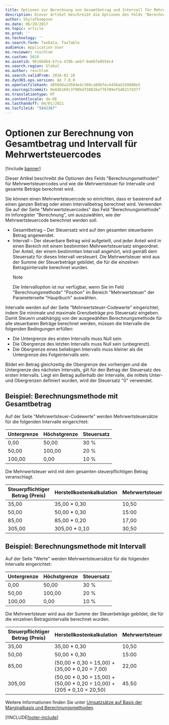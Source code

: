 ```yaml
---
title: Optionen zur Berechnung von Gesamtbetrag und Intervall für Mehrwertsteuercodes
description: Dieser Artikel beschreibt die Optionen des Felds "Berechnungsmethoden" für Mehrwertsteuercodes und wie die Mehrwertsteuer für Intervalle und gesamte Beträge berechnet wird.
author: ShylaThompson
ms.date: 06/20/2017
ms.topic: article
ms.prod: ''
ms.technology: ''
ms.search.form: TaxData, TaxTable
audience: Application User
ms.reviewer: roschlom
ms.custom: 5624
ms.assetid: 96166db4-b7ca-470b-aeb7-0a66fe0554c4
ms.search.region: Global
ms.author: roschlom
ms.search.validFrom: 2016-02-28
ms.dyn365.ops.version: AX 7.0.0
ms.openlocfilehash: 48569da2d504e4c380ca89bfec4450ad1b9888e5
ms.sourcegitcommit: 0e8db169c3f90bd750826af76709ef5d621fd377
ms.translationtype: HT
ms.contentlocale: de-DE
ms.lasthandoff: 04/01/2021
ms.locfileid: "5842367"
---
```

# <a name="whole-amount-and-interval-calculation-options-for-sales-tax-codes"></a>Optionen zur Berechnung von Gesamtbetrag und Intervall für Mehrwertsteuercodes

[!include [banner](../includes/banner.md)]

Dieser Artikel beschreibt die Optionen des Felds "Berechnungsmethoden" für Mehrwertsteuercodes und wie die Mehrwertsteuer für Intervalle und gesamte Beträge berechnet wird.

Sie können einen Mehrwertsteuercode so einrichten, dass er basierend auf einen ganzen Betrag oder einen Intervallbetrag berechnet wird. Verwenden Sie auf der Seite "Mehrwertsteuercodes" das Feld "Berechnungsmethode" im Inforegister "Berechnung", um auszuwählen, wie der Mehrwertsteuercode berechnet werden soll.
- Gesamtbetrag – Der Steuersatz wird auf den gesamten steuerbaren Betrag angewendet.
- Intervall – Der steuerbare Betrag wird aufgeteilt, und jeder Anteil wird in einen Bereich mit einem bestimmten Mehrwertsteuersatz eingeordnet. Der Anteil, der einem bestimmten Intervall angehört, wird gemäß dem Steuersatz für dieses Intervall versteuert. Die Mehrwertsteuer wird aus der Summe der Steuerbeträge gebildet, die für die einzelnen Betragsintervalle berechnet wurden.
  > [!NOTE]                                                                                                                              
  > Die Intervalloption ist nur verfügbar, wenn Sie im Feld "Berechnungsmethode" "Position" im Bereich "Mehrwertsteuer" der Parameterseite "Hauptbuch" auswählen. 

Intervalle werden auf der Seite "Mehrwertsteuer-Codewerte" eingerichtet, indem Sie minimale und maximale Grenzbeträge pro Steuersatz eingeben. Damit Steuern unabhängig von der ausgewählten Berechnungsmethode für alle steuerbaren Beträge berechnet werden, müssen die Intervalle die folgenden Bedingungen erfüllen:
-   Die Untergrenze des ersten Intervalls muss Null sein.
-   Die Obergrenze des letzten Intervalls muss Null sein (unbegrenzt).
-   Die Obergrenze eines beliebigen Intervalls muss kleiner als die Untergrenze des Folgeintervalls sein.

Bildet ein Betrag gleichzeitig die Obergrenze des vorherigen und die Untergrenze des nächsten Intervalls, gilt für den Betrag der Steuersatz des ersten Intervalls. Liegt ein Betrag außerhalb der Intervalle, die mittels Unter- und Obergrenzen definiert wurden, wird der Steuersatz "0" verwendet.

## <a name="example-whole-amount-method-of-calculation"></a>Beispiel: Berechnungsmethode mit Gesamtbetrag
Auf der Seite "Mehrwertsteuer-Codewerte" werden Mehrwertsteuersätze für die folgenden Intervalle eingerichtet:

| Untergrenze     | Höchstgrenze     | Steuersatz     |
|-------------------|-------------------|--------------|
| 0,00              | 50,00             | 30 %          |
| 50,00             | 100,00            | 20 %          |
| 100,00            | 0,00              | 10 %          |

Die Mehrwertsteuer wird mit dem gesamten steuerpflichtigen Betrag veranschlagt.

| Steuerpflichtiger Betrag (Preis) | Herstellkostenkalkulation    | Mehrwertsteuer |
|------------------------|----------------|-----------|
| 35,00                  | 35,00 \* 0,30  | 10,50     |
| 50,00                  | 50,00 \* 0,30  | 15:00     |
| 85,00                  | 85,00 \* 0,20  | 17,00     |
| 305,00                 | 305,00 \* 0,10 | 30,50     |

## <a name="example-interval-method-of-calculation"></a>Beispiel: Berechnungsmethode mit Intervall
Auf der Seite "Werte" werden Mehrwertsteuersätze für die folgenden Intervalle eingerichtet:

| Untergrenze     | Höchstgrenze     | Steuersatz     |
|-------------------|-------------------|--------------|
| 0,00              | 50,00             | 30 %          |
| 50,00             | 100,00            | 20 %          |
| 100,00            | 0,00              | 10 %          |

Die Mehrwertsteuer wird aus der Summe der Steuerbeträge gebildet, die für die einzelnen Betragsintervalle berechnet wurden.

| Steuerpflichtiger Betrag (Preis) | Herstellkostenkalkulation                                                               | Mehrwertsteuer |
|------------------------|---------------------------------------------------------------------------|-----------|
| 35,00                  | 35,00 \* 0,30                                                             | 10,50     |
| 50,00                  | 50,00 \* 0,30                                                             | 15:00     |
| 85,00                  | (50,00 \* 0,30 = 15,00) + (35,00 \* 0,20 = 7,00)                          | 22,00     |
| 305,00                 | (50,00 \* 0,30 = 15,00) + (50,00 \* 0,20 = 10,00) + (205 \* 0,10 = 20,50) | 45.50     |



Weitere Informationen finden Sie unter [Umsatzsätze auf Basis der Marginalbasis und Berechnungsmethoden](marginal-base-field.md).







[!INCLUDE[footer-include](../../includes/footer-banner.md)]